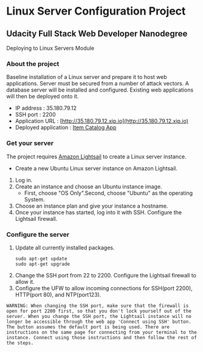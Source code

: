 # Linux Server Configuration Project
## Udacity Full Stack Web Developer Nanodegree
Deploying to Linux Servers Module

### About the project
Baseline installation of a Linux server and prepare it to host web applications.  Server must be secured from a number of attack vectors.  A database server will be installed and configured.  Existing web applications will then be deployed onto it.

- IP address : 35.180.79.12
- SSH port : 2200
- Application URL : [http://35.180.79.12.xip.io](http://35.180.79.12.xip.io)
- Deployed application : [Item Catalog App](https://github.com/anncodes/catalog-app)

### Get your server
The project requires [Amazon Lightsail](https://aws.amazon.com/) to create a Linux server instance.
- Create a new Ubuntu Linux server instance on Amazon Lightsail.
1. Log in.
2. Create an instance and choose an Ubuntu instance image.
   - First, choose "OS Only".Second, choose "Ubuntu" as the operating System.
3. Choose an instance plan and give your instance a hostname.
4. Once your instance has started, log into it with SSH.  Configure the Lightsail firewall.

### Configure the server
1. Update all currently installed packages.
   ```
   sudo apt-get update
   sudo apt-get upgrade
   ```
2. Change the SSH port from 22 to 2200. Configure the Lightsail firewall to allow it.
3. Configure the UFW to allow incoming connections for SSH(port 2200), HTTP(port 80), and NTP(port123).
```
WARNING: When changing the SSH port, make sure that the firewall is open for port 2200 first, so that you don't lock yourself out of the server. When you change the SSH port, the Lightsail instance will no longer be accessible through the web app 'Connect using SSH' button. The button assumes the default port is being used. There are instructions on the same page for connecting from your terminal to the instance. Connect using those instructions and then follow the rest of the steps.
```


